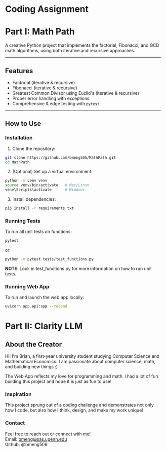 # Coding Assignment
# Part I: Math Path
A creative Python project that implements the factorial, Fibonacci, and GCD math algorithms, using both iterative and recursive approaches.

---

## Features

- Factorial (iterative & recursive)
- Fibonacci (iterative & recursive)
- Greatest Common Divisor using Euclid's  (iterative & recursive)
- Proper error handling with exceptions
- Comprehensive & edge testing with `pytest`

---

## How to Use

### Installation

1. Clone the repository:
```bash
git clone https://github.com/bmeng506/MathPath.git
cd MathPath
```

2. (Optional) Set up a virtual environment:
```bash
python -m venv venv
source venv/bin/activate   # Mac/Linux
venv\Scripts\activate      # Windows
```

3. Install dependencies:
```bash
pip install -r requirements.txt
```

### Running Tests
To run all unit tests on functions:
```bash
pytest
```
or
```bash
python -m pytest tests/test_functions.py
```
**NOTE**: Look in test_functions.py for more information on how to run unit tests.


### Running Web App
To run and launch the web app locally:
```bash
uvicorn app.api:app --reload
```

# Part II: Clarity LLM

## About the Creator
Hi! I'm Brian, a first-year university student studying Computer Science and Mathematical Economics. I am passionate about computer science, math, and building new things :)

The Web App reflects my love for programming and math. I had a lot of fun building this project and hope it is just as fun to use!

### Inspiration 

This project sprung out of a coding challenge and demonstrates not only how I code, but also how I think, design, and make my work unique!

### Contact
Feel free to reach out or connect with me!\
Email: bmeng@sas.upenn.edu\
Github: @bmeng506
